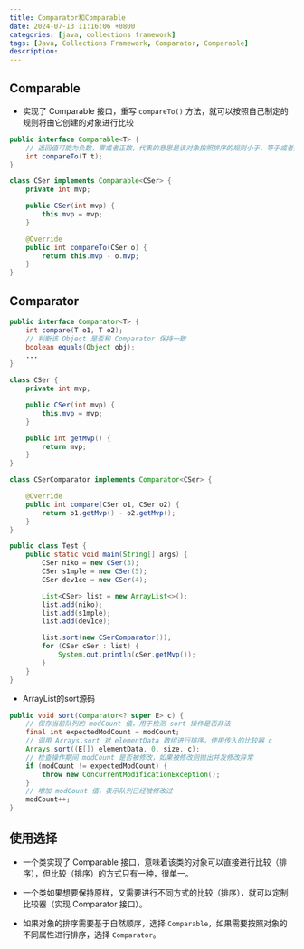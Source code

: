 ```yaml
---
title: Comparator和Comparable
date: 2024-07-13 11:16:06 +0800
categories: [java, collections framework]
tags: [Java, Collections Framework, Comparator, Comparable]
description: 
---
```

## Comparable

- 实现了 Comparable 接口，重写 `compareTo()` 方法，就可以按照自己制定的规则将由它创建的对象进行比较

```java
public interface Comparable<T> {
    // 返回值可能为负数，零或者正数，代表的意思是该对象按照排序的规则小于、等于或者大于要比较的对象
    int compareTo(T t);
}
```

```java
class CSer implements Comparable<CSer> {
    private int mvp;

    public CSer(int mvp) {
        this.mvp = mvp;
    }

    @Override
    public int compareTo(CSer o) {
        return this.mvp - o.mvp;
    }
}
```

## Comparator

```java
public interface Comparator<T> {
    int compare(T o1, T o2);
    // 判断该 Object 是否和 Comparator 保持一致
    boolean equals(Object obj);
    ...
}
```

```java
class CSer {
    private int mvp;

    public CSer(int mvp) {
        this.mvp = mvp;
    }

    public int getMvp() {
        return mvp;
    }
}

class CSerComparator implements Comparator<CSer> {

    @Override
    public int compare(CSer o1, CSer o2) {
        return o1.getMvp() - o2.getMvp();
    }
}

public class Test {
    public static void main(String[] args) {
        CSer niko = new CSer(3);
        CSer s1mple = new CSer(5);
        CSer dev1ce = new CSer(4);

        List<CSer> list = new ArrayList<>();
        list.add(niko);
        list.add(s1mple);
        list.add(dev1ce);

        list.sort(new CSerComparator());
        for (CSer cSer : list) {
            System.out.println(cSer.getMvp());
        }
    }
}
```

- ArrayList的sort源码

```java
public void sort(Comparator<? super E> c) {
    // 保存当前队列的 modCount 值，用于检测 sort 操作是否非法
    final int expectedModCount = modCount;
    // 调用 Arrays.sort 对 elementData 数组进行排序，使用传入的比较器 c
    Arrays.sort((E[]) elementData, 0, size, c);
    // 检查操作期间 modCount 是否被修改，如果被修改则抛出并发修改异常
    if (modCount != expectedModCount) {
        throw new ConcurrentModificationException();
    }
    // 增加 modCount 值，表示队列已经被修改过
    modCount++;
}
```

## 使用选择

- 一个类实现了 Comparable 接口，意味着该类的对象可以直接进行比较（排序），但比较（排序）的方式只有一种，很单一。
- 一个类如果想要保持原样，又需要进行不同方式的比较（排序），就可以定制比较器（实现 Comparator 接口）。

- 如果对象的排序需要基于自然顺序，选择 `Comparable`，如果需要按照对象的不同属性进行排序，选择 `Comparator`。
